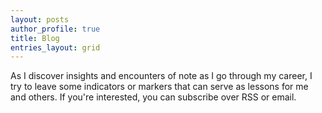 ```yaml
---
layout: posts
author_profile: true
title: Blog
entries_layout: grid
---
```


As I discover insights and encounters of note as I go through my career, I try
to leave some indicators or markers that can serve as lessons for me and others.
If you're interested, you can subscribe over RSS or email.
